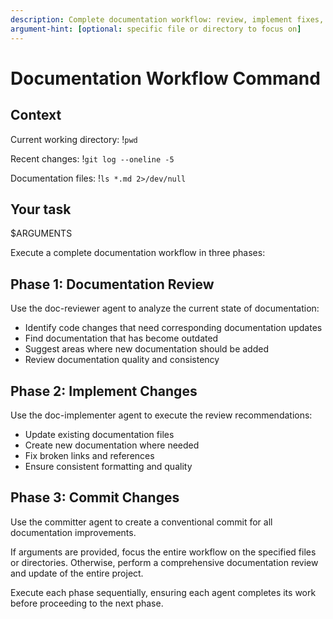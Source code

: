 ```yaml
---
description: Complete documentation workflow: review, implement fixes, and commit changes
argument-hint: [optional: specific file or directory to focus on]
---
```


# Documentation Workflow Command

## Context

Current working directory: !`pwd`

Recent changes: !`git log --oneline -5`

Documentation files: !`ls *.md 2>/dev/null`

## Your task

$ARGUMENTS

Execute a complete documentation workflow in three phases:

## Phase 1: Documentation Review
Use the doc-reviewer agent to analyze the current state of documentation:
- Identify code changes that need corresponding documentation updates
- Find documentation that has become outdated
- Suggest areas where new documentation should be added
- Review documentation quality and consistency

## Phase 2: Implement Changes
Use the doc-implementer agent to execute the review recommendations:
- Update existing documentation files
- Create new documentation where needed
- Fix broken links and references
- Ensure consistent formatting and quality

## Phase 3: Commit Changes
Use the committer agent to create a conventional commit for all documentation improvements.

If arguments are provided, focus the entire workflow on the specified files or directories. Otherwise, perform a comprehensive documentation review and update of the entire project.

Execute each phase sequentially, ensuring each agent completes its work before proceeding to the next phase.